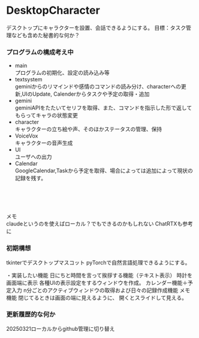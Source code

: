 # DesktopCharacter
デスクトップにキャラクターを設置、会話できるようにする。
目標：タスク管理なども含めた秘書的な何か？

### プログラムの構成考え中
- main  
プログラムの初期化、設定の読み込み等
- textsystem  
geminiからのリマインドや感情のコマンドの読み分け、characterへの更新,UIのUpdate, Calenderからタスクや予定の取得・追加
- gemini  
geminiAPIをたたいてセリフを取得、また、コマンドを指示した形で返してもらってキャラの状態変更
- character  
キャラクターの立ち絵や声、そのほかステータスの管理、保持
- VoiceVox  
キャラクターの音声生成
- UI  
ユーザへの出力
- Calendar  
GoogleCalendar,Taskから予定を取得、場合によっては追加によって現状の記録を残す。




\
\
\
\
メモ  
claudeというのを使えばローカル？でもできるのかもしれない
ChatRTXも参考に




### 初期構想
tkinterでデスクトップマスコット
    pyTorchで自然言語処理できるようにする。

・実装したい機能
日にちと時間を言って挨拶する機能（テキスト表示）
時計を画面端に表示
各種UIの表示設定をするウィンドウを作成。
カレンダー機能＋予定入力
n分ごとのアクティブウィンドウの取得および日々の記録作成機能
メモ機能	閉じてるときは画面の端に見えるように、
		開くとスライドして見える。



### 更新履歴的な何か







20250321ローカルからgithub管理に切り替え
